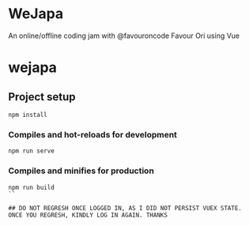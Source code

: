 # WeJapa
An online/offline coding jam with @favouroncode Favour Ori using Vue


# wejapa

## Project setup
```
npm install
```

### Compiles and hot-reloads for development
```
npm run serve
```

### Compiles and minifies for production
```
npm run build
``

## DO NOT REGRESH ONCE LOGGED IN, AS I DID NOT PERSIST VUEX STATE. ONCE YOU REGRESH, KINDLY LOG IN AGAIN. THANKS
